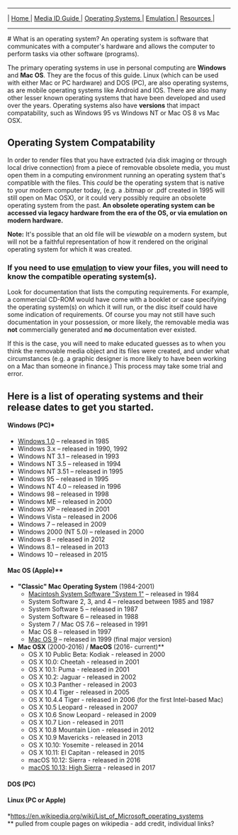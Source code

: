 <hr size="10">

| [ Home ](index.html) | [ Media ID Guide ](media_ID.html) | [ Operating Systems ](operating_systems.html) | [ Emulation ](emulators.html) | [ Resources ](resources.html) |
<hr size="10">
# What is an operating system?
An operating system is software that communicates with a computer's hardware and allows the computer to perform tasks via other software (programs).

The primary operating systems in use in personal computing are **Windows** and **Mac OS**. They are the focus of this guide.
Linux (which can be used with either Mac or PC hardware) and DOS (PC), are also operating systems, as are mobile operating systems like Android and IOS. There are also many other lesser known operating systems that have been developed and used over the years. Operating systems also have **versions** that impact compatability, such as Windows 95 vs Windows NT or Mac OS 8 vs Mac OSX.

## Operating System Compatability
In order to render files that you have extracted (via disk imaging or through local drive connection) from a piece of removable obsolete media, you must open them in a computing environment running an operating system that's compatible with the files. This _could_ be the operating system that is native to your modern computer today, (e.g. a .bitmap or .pdf created in 1995 will still open on Mac OSX), or it could very possibly require an obsolete operating system from the past. **An obsolete operating system can be accessed via legacy hardware from the era of the OS, or via emulation on modern hardware.**  

**Note:** It's possible that an old file will be _viewable_ on a modern system, but will not be a faithful representation of how it rendered on the original operating system for which it was created.    

### If you need to use [emulation](https://frannietrempe.github.io/Obsolete-Removable-Media-Guide/pages/emulators.html) to view your files, you will need to know the compatible operating system(s).  
Look for documentation that lists the computing requirements. For example, a commercial CD-ROM would have come with a booklet or case specifying the operating system(s) on which it will run, or the disc itself could have some indication of requirements. Of course you may not still have such documentation in your possession, or more likely, the removable media was **not** commercially generated and **no** documentation ever existed.  

If this is the case, you will need to make  educated guesses as to when you think the removable media object and its  files were created, and under what circumstances (e.g. a graphic designer is more likely to have been working on a Mac than someone in finance.) This process may take some trial and error.

## Here is a list of operating systems and their release dates to get you started.

#### Windows (PC)*
* [Windows 1.0](https://en.wikipedia.org/wiki/Windows_1.0) – released in 1985
* Windows 3.x – released in 1990, 1992
* Windows NT 3.1 – released in 1993
* Windows NT 3.5 – released in 1994
* Windows NT 3.51 – released in 1995
* Windows 95 – released in 1995
* Windows NT 4.0 – released in 1996
* Windows 98 – released in 1998
* Windows ME – released in 2000
* Windows XP – released in 2001
* Windows Vista – released in 2006
* Windows 7 – released in 2009
* Windows 2000 (NT 5.0) – released in 2000
* Windows 8 – released in 2012
* Windows 8.1 – released in 2013
* Windows 10 – released in 2015

#### Mac OS (Apple)**
* **"Classic" Mac Operating System** (1984-2001)
  * [Macintosh System Software "System 1"](https://en.wikipedia.org/wiki/System_1) – released in 1984
  * System Software 2, 3, and 4 – released between 1985 and 1987
  *  System Software 5 – released in 1987
  * System Software 6 – released in 1988
  * System 7 / Mac OS 7.6 – released in 1991
  * Mac OS 8 – released in 1997
  * [Mac OS 9](https://en.wikipedia.org/wiki/Mac_OS_9) – released in 1999 (final major version)  
* **Mac OSX** (2000-2016) / **MacOS** (2016- current)**
  * OS X 10 Public Beta: Kodiak - released in 2000
  * OS X 10.0: Cheetah - released in 2001
  * OS X 10.1: Puma - released in 2001
  * OS X 10.2: Jaguar - released in 2002
  * OS X 10.3 Panther - released in 2003
  * OS X 10.4 Tiger - released in 2005
  * OS X 10.4.4 Tiger - released in 2006 (for the first Intel-based Mac)
  * OS X 10.5 Leopard - released in 2007
  * OS X 10.6 Snow Leopard - released in 2009
  * OS X 10.7 Lion - released in 2011
  * OS X 10.8 Mountain Lion - released in 2012
  * OS X 10.9 Mavericks - released in 2013
  * OS X 10.10: Yosemite - released in 2014
  * OS X 10.11: El Capitan - released in 2015
  * macOS 10.12: Sierra - released in 2016
  * [macOS 10.13: High Sierra](https://en.wikipedia.org/wiki/MacOS_High_Sierra) - released in 2017



#### DOS (PC)

#### Linux (PC or Apple)

*https://en.wikipedia.org/wiki/List_of_Microsoft_operating_systems  
** pulled from couple pages on wikipedia - add credit, individual links?
